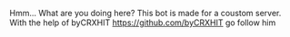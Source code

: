  Hmm... What are you doing here? This bot is made for a coustom server. With the help of byCRXHIT https://github.com/byCRXHIT go follow him
